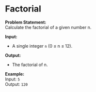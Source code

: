 # Factorial

**Problem Statement:**  
Calculate the factorial of a given number n.

**Input:**  
- A single integer `n` (0 ≤ n ≤ 12).

**Output:**  
- The factorial of n.

**Example:**  
Input: `5`  
Output: `120`